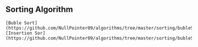 ## Sorting Algorithm

    [Buble Sort](https://github.com/NullPointer09/algorithms/tree/master/sorting/bubleSort)
    [Insertion Sor](https://github.com/NullPointer09/algorithms/tree/master/sorting/bubleSort)
